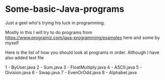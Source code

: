 # Some-basic-Java-programs
Just a geel who's trying his luck in programming.

Mostly in this I will try to do programs from https://www.programiz.com/java-programming/examples here and some by myself

Here is the list of how you should look at programs in order. Although I have also added text file

1 - ByUser.java
2 - Sum.java
3 - FloatMultiply.java
4 - ASCII.java
5 - Division.java
6 - Swap.java
7 - EvenOrOdd.java
8 - Alphabet.java

